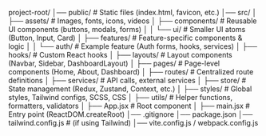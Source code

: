 project-root/
│── public/                # Static files (index.html, favicon, etc.)
│── src/
│   ├── assets/            # Images, fonts, icons, videos
│   ├── components/        # Reusable UI components (buttons, modals, forms)
│   │   └── ui/            # Smaller UI atoms (Button, Input, Card)
│   ├── features/          # Feature-specific components & logic
│   │   └── auth/          # Example feature (Auth forms, hooks, services)
│   ├── hooks/             # Custom React hooks
│   ├── layouts/           # Layout components (Navbar, Sidebar, DashboardLayout)
│   ├── pages/             # Page-level components (Home, About, Dashboard)
│   ├── routes/            # Centralized route definitions
│   ├── services/          # API calls, external services
│   ├── store/             # State management (Redux, Zustand, Context, etc.)
│   ├── styles/            # Global styles, Tailwind configs, SCSS, CSS
│   ├── utils/             # Helper functions, formatters, validators
│   ├── App.jsx            # Root component
│   ├── main.jsx           # Entry point (ReactDOM.createRoot)
│── .gitignore
│── package.json
│── tailwind.config.js     # (if using Tailwind)
│── vite.config.js / webpack.config.js